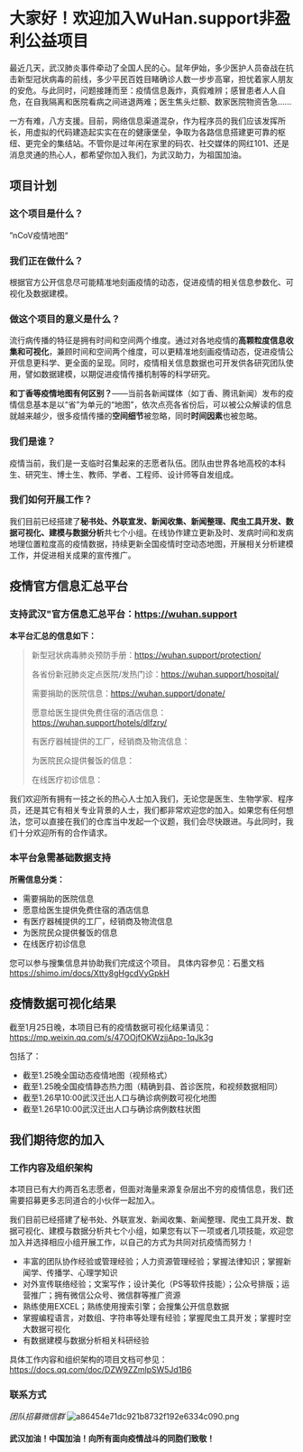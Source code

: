 # 大家好！欢迎加入WuHan.support非盈利公益项目



最近几天，武汉肺炎事件牵动了全国人民的心。鼠年伊始，多少医护人员奋战在抗击新型冠状病毒的前线，多少平民百姓目睹确诊人数一步步高窜，担忧着家人朋友的安危。与此同时，问题接踵而至：疫情信息轰炸，真假难辨；感冒患者人人自危，在自我隔离和医院看病之间进退两难；医生焦头烂额、数家医院物资告急......

一方有难，八方支援。目前，网络信息渠道混杂，作为程序员的我们应该发挥所长，用虚拟的代码建造起实实在在的健康堡垒，争取为各路信息搭建更可靠的枢纽、更完全的集结站。不管你是过年闲在家里的码农、社交媒体的网红101、还是消息灵通的热心人，都希望你加入我们，为武汉助力，为祖国加油。

## 项目计划
### 这个项目是什么？
”nCoV疫情地图“
### 我们正在做什么？
根据官方公开信息尽可能精准地刻画疫情的动态，促进疫情的相关信息参数化、可视化及数据建模。
### 做这个项目的意义是什么？
流行病传播的特征是拥有时间和空间两个维度。通过对各地疫情的**高颗粒度信息收集和可视化**，兼顾时间和空间两个维度，可以更精准地刻画疫情动态，促进疫情公开信息更科学、更全面的呈现。同时，疫情相关信息数据也可开发供各研究团队使用，譬如数据建模，以期促进疫情传播机制等的科学研究。

**和丁香等疫情地图有何区别？**——当前各新闻媒体（如丁香、腾讯新闻）发布的疫情信息基本是以“省”为单元的“地图”，依次点亮各省份后，可以被公众解读的信息就越来越少，很多疫情传播的**空间细节**被忽略，同时**时间因素**也被忽略。
### 我们是谁？
疫情当前，我们是一支临时召集起来的志愿者队伍。团队由世界各地高校的本科生、研究生、博士生、教师、学者、工程师、设计师等自发组成。

### 我们如何开展工作？
我们目前已经搭建了**秘书处、外联宣发、新闻收集、新闻整理、爬虫工具开发、数据可视化、建模与数据分析**共七个小组。在线协作建立更新及时、发病时间和发病地理位置粒度高的疫情数据，持续更新全国疫情时空动态地图，开展相关分析建模工作，并促进相关成果的宣传推广。

## 疫情官方信息汇总平台

### 支持武汉"官方信息汇总平台：https://wuhan.support

**本平台汇总的信息如下：**

>新型冠状病毒肺炎预防手册：https://wuhan.support/protection/
>
>各省份新冠肺炎定点医院/发热门诊：https://wuhan.support/hospital/
>
>需要捐助的医院信息：https://wuhan.support/donate/
>
>愿意给医生提供免费住宿的酒店信息： https://wuhan.support/hotels/dlfzry/
>
>有医疗器械提供的工厂，经销商及物流信息：
>
>为医院民众提供餐饭的信息：
>
>在线医疗初诊信息：

我们欢迎所有拥有一技之长的热心人士加入我们，无论您是医生、生物学家、程序员，还是其它有相关专业背景的人士，我们都非常欢迎您的加入。如果您有任何想法，您可以直接在我们的仓库当中发起一个议题，我们会尽快跟进。与此同时，我们十分欢迎所有的合作请求。

### 本平台急需基础数据支持
**所需信息分类：**
- 需要捐助的医院信息
- 愿意给医生提供免费住宿的酒店信息
- 有医疗器械提供的工厂，经销商及物流信息
- 为医院民众提供餐饭的信息
- 在线医疗初诊信息

您可以参与搜集信息并协助我们完成这个项目。
具体内容参见：石墨文档 https://shimo.im/docs/Xtty8gHgcdVyGpkH 


## 疫情数据可视化结果
截至1月25日晚，本项目已有的疫情数据可视化结果请见：https://mp.weixin.qq.com/s/47OOjfOKWzjjApo-1qJk3g

包括了：
- 截至1.25晚全国动态疫情地图（视频格式）
- 截至1.25晚全国疫情静态热力图（精确到县、首诊医院，和视频数据相同）
- 截至1.26早10:00武汉迁出人口与确诊病例数可视化地图
- 截至1.26早10:00武汉迁出人口与确诊病例数柱状图
## 我们期待您的加入

### 工作内容及组织架构
本项目已有大约两百名志愿者，但面对海量来源复杂层出不穷的疫情信息，我们还需要招募更多志同道合的小伙伴一起加入。

我们目前已经搭建了秘书处、外联宣发、新闻收集、新闻整理、爬虫工具开发、数据可视化、建模与数据分析共七个小组，如果您有以下一项或者几项技能，欢迎您加入并选择相应小组开展工作，以自己的方式为共同对抗疫情而努力！
- 丰富的团队协作经验或管理经验；人力资源管理经验；掌握法律知识；掌握新闻学、传播学、心理学知识
- 对外宣传联络经验；文案写作；设计美化（PS等软件技能）；公众号排版；运营推广；拥有微信公众号、微信群等推广资源
- 熟练使用EXCEL；熟练使用搜索引擎；会搜集公开信息数据
- 掌握编程语言，对数组、字符串等处理有经验；掌握爬虫工具开发；掌握时空大数据可视化
- 有数据建模与数据分析相关科研经验

具体工作内容和组织架构的项目文档可参见：https://docs.qq.com/doc/DZW9ZZmlpSW5Jd1B6 
### 联系方式
*团队招募微信群*
![a86454e71dc921b8732f192e6334c090.png](https://github.com/wuhan-support/wuhan.support/docs/images/0.png)

#### 武汉加油！中国加油！向所有面向疫情战斗的同胞们致敬！
